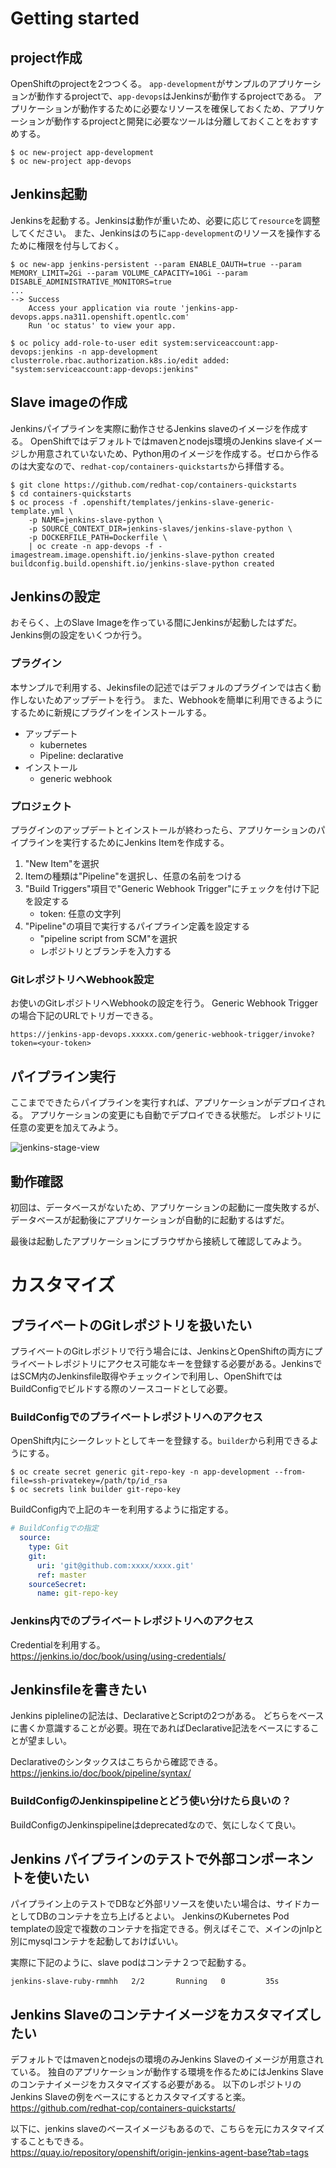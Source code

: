 # Getting started
## project作成
OpenShiftのprojectを2つつくる。
`app-development`がサンプルのアプリケーションが動作するprojectで、`app-devops`はJenkinsが動作するprojectである。
アプリケーションが動作するために必要なリソースを確保しておくため、アプリケーションが動作するprojectと開発に必要なツールは分離しておくことをおすすめする。

```
$ oc new-project app-development
$ oc new-project app-devops
```

## Jenkins起動
Jenkinsを起動する。Jenkinsは動作が重いため、必要に応じて`resource`を調整してください。
また、Jenkinsはのちに`app-development`のリソースを操作するために権限を付与しておく。

```
$ oc new-app jenkins-persistent --param ENABLE_OAUTH=true --param MEMORY_LIMIT=2Gi --param VOLUME_CAPACITY=10Gi --param DISABLE_ADMINISTRATIVE_MONITORS=true
...
--> Success
    Access your application via route 'jenkins-app-devops.apps.na311.openshift.opentlc.com'
    Run 'oc status' to view your app.

$ oc policy add-role-to-user edit system:serviceaccount:app-devops:jenkins -n app-development
clusterrole.rbac.authorization.k8s.io/edit added: "system:serviceaccount:app-devops:jenkins"
```

## Slave imageの作成
Jenkinsパイプラインを実際に動作させるJenkins slaveのイメージを作成する。
OpenShiftではデフォルトではmavenとnodejs環境のJenkins slaveイメージしか用意されていないため、Python用のイメージを作成する。ゼロから作るのは大変なので、`redhat-cop/containers-quickstarts`から拝借する。

```
$ git clone https://github.com/redhat-cop/containers-quickstarts
$ cd containers-quickstarts 
$ oc process -f .openshift/templates/jenkins-slave-generic-template.yml \
    -p NAME=jenkins-slave-python \
    -p SOURCE_CONTEXT_DIR=jenkins-slaves/jenkins-slave-python \
    -p DOCKERFILE_PATH=Dockerfile \
    | oc create -n app-devops -f -
imagestream.image.openshift.io/jenkins-slave-python created
buildconfig.build.openshift.io/jenkins-slave-python created
```

## Jenkinsの設定
おそらく、上のSlave Imageを作っている間にJenkinsが起動したはずだ。
Jenkins側の設定をいくつか行う。

### プラグイン
本サンプルで利用する、Jekinsfileの記述ではデフォルのプラグインでは古く動作しないためアップデートを行う。
また、Webhookを簡単に利用できるようにするために新規にプラグインをインストールする。

- アップデート
    - kubernetes
    - Pipeline: declarative
- インストール
    - generic webhook

### プロジェクト
プラグインのアップデートとインストールが終わったら、アプリケーションのパイプラインを実行するためにJenkins Itemを作成する。

1. "New Item"を選択
1. Itemの種類は"Pipeline"を選択し、任意の名前をつける
1. "Build Triggers"項目で"Generic Webhook Trigger"にチェックを付け下記を設定する
    - token: 任意の文字列
1. "Pipeline"の項目で実行するパイプライン定義を設定する
    - "pipeline script from SCM"を選択
    - レポジトリとブランチを入力する

### GitレポジトリへWebhook設定
お使いのGitレポジトリへWebhookの設定を行う。
Generic Webhook Triggerの場合下記のURLでトリガーできる。

```
https://jenkins-app-devops.xxxxx.com/generic-webhook-trigger/invoke?token=<your-token>
```

## パイプライン実行
ここまでできたらパイプラインを実行すれば、アプリケーションがデプロイされる。
アプリケーションの変更にも自動でデプロイできる状態だ。
レポジトリに任意の変更を加えてみよう。

![jenkins-stage-view](/images/jenkins-stage-view.png)

## 動作確認
初回は、データベースがないため、アプリケーションの起動に一度失敗するが、
データベースが起動後にアプリケーションが自動的に起動するはずだ。

最後は起動したアプリケーションにブラウザから接続して確認してみよう。

# カスタマイズ
## プライベートのGitレポジトリを扱いたい
プライベートのGitレポジトリで行う場合には、JenkinsとOpenShiftの両方にプライベートレポジトリにアクセス可能なキーを登録する必要がある。JenkinsではSCM内のJenkinsfile取得やチェックインで利用し、OpenShiftではBuildConfigでビルドする際のソースコードとして必要。

### BuildConfigでのプライベートレポジトリへのアクセス
OpenShift内にシークレットとしてキーを登録する。`builder`から利用できるようにする。

```
$ oc create secret generic git-repo-key -n app-development --from-file=ssh-privatekey=/path/tp/id_rsa
$ oc secrets link builder git-repo-key
```

BuildConfig内で上記のキーを利用するように指定する。
```yaml
# BuildConfigでの指定
  source:
    type: Git
    git:
      uri: 'git@github.com:xxxx/xxxx.git'
      ref: master
    sourceSecret:
      name: git-repo-key
```

### Jenkins内でのプライベートレポジトリへのアクセス
Credentialを利用する。  
https://jenkins.io/doc/book/using/using-credentials/

## Jenkinsfileを書きたい
Jenkins piplelineの記法は、DeclarativeとScriptの2つがある。
どちらをベースに書くか意識することが必要。現在であればDeclarative記法をベースにすることが望ましい。

Declarativeのシンタックスはこちらから確認できる。  
https://jenkins.io/doc/book/pipeline/syntax/

### BuildConfigのJenkinspipelineとどう使い分けたら良いの？
BuildConfigのJenkinspipelineはdeprecatedなので、気にしなくて良い。

## Jenkins パイプラインのテストで外部コンポーネントを使いたい
パイプライン上のテストでDBなど外部リソースを使いたい場合は、サイドカーとしてDBのコンテナを立ち上げるとよい。
JenkinsのKubernetes Pod templateの設定で複数のコンテナを指定できる。例えばそこで、メインのjnlpと別にmysqlコンテナを起動しておけばいい。

実際に下記のように、slave podはコンテナ２つで起動する。

```
jenkins-slave-ruby-rmmhh   2/2       Running   0         35s
```

## Jenkins Slaveのコンテナイメージをカスタマイズしたい
デフォルトではmavenとnodejsの環境のみJenkins Slaveのイメージが用意されている。
独自のアプリケーションが動作する環境を作るためにはJenkins Slaveのコンテナイメージをカスタマイズする必要がある。
以下のレポジトリのJenkins Slaveの例をベースにするとカスタマイズすると楽。  
https://github.com/redhat-cop/containers-quickstarts/

以下に、jenkins slaveのベースイメージもあるので、こちらを元にカスタマイズすることもできる。  
https://quay.io/repository/openshift/origin-jenkins-agent-base?tab=tags
